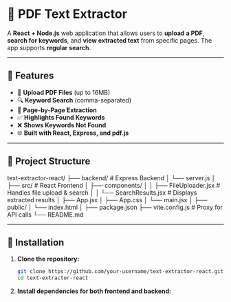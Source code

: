 # 📄 PDF Text Extractor

A **React + Node.js** web application that allows users to **upload a PDF**, **search for keywords**, and **view extracted text** from specific pages. The app supports **regular search**.

---

## 🚀 Features

- 📁 **Upload PDF Files** (up to 16MB)
- 🔍 **Keyword Search** (comma-separated)
- 📄 **Page-by-Page Extraction**
- ✅ **Highlights Found Keywords**
- ❌ **Shows Keywords Not Found**
- 🌐 **Built with React, Express, and pdf.js**

---

## 📂 Project Structure
text-extractor-react/
├── backend/ # Express Backend
│ └── server.js
│ ├── src/ # React Frontend
│ ├── components/
│ │ ├── FileUploader.jsx # Handles file upload & search
│ │ └── SearchResults.jsx # Displays extracted results
│ ├── App.jsx
│ ├── App.css
│ └── main.jsx
│ ├── public/
│ └── index.html
│ ├── package.json
├── vite.config.js # Proxy for API calls
└── README.md

---

## 💾 Installation

1. **Clone the repository:**

   ```bash
   git clone https://github.com/your-username/text-extractor-react.git
   cd text-extractor-react
2. **Install dependencies for both frontend and backend:**
   
